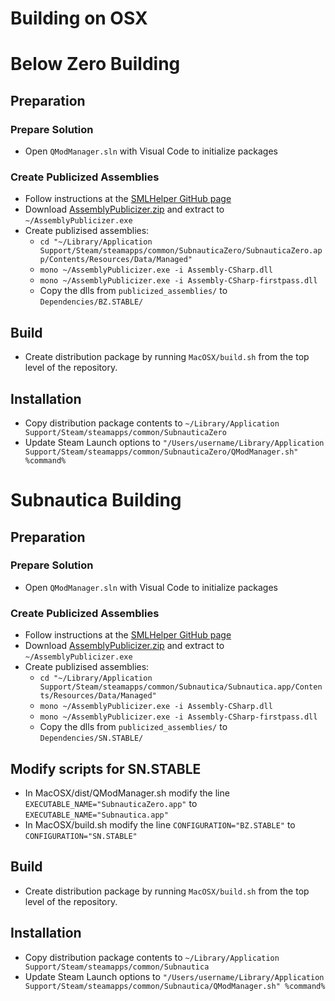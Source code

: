# Building on OSX

# Below Zero Building

## Preparation

### Prepare Solution
* Open `QModManager.sln` with Visual Code to initialize packages

### Create Publicized Assemblies
* Follow instructions at the [SMLHelper GitHub page](https://github.com/SubnauticaModding/SMLHelper)
* Download [AssemblyPublicizer.zip](https://github.com/CabbageCrow/AssemblyPublicizer/releases/download/v1.1.0/AssemblyPublicizer.zip) and extract to `~/AssemblyPublicizer.exe`
* Create publizised assemblies:
    * `cd "~/Library/Application Support/Steam/steamapps/common/SubnauticaZero/SubnauticaZero.app/Contents/Resources/Data/Managed"`
    * `mono ~/AssemblyPublicizer.exe -i Assembly-CSharp.dll`
    * `mono ~/AssemblyPublicizer.exe -i Assembly-CSharp-firstpass.dll`
    * Copy the dlls from `publicized_assemblies/` to `Dependencies/BZ.STABLE/`

## Build
* Create distribution package by running `MacOSX/build.sh` from the top level of the repository.

## Installation
* Copy distribution package contents to `~/Library/Application Support/Steam/steamapps/common/SubnauticaZero`
* Update Steam Launch options to `"/Users/username/Library/Application Support/Steam/steamapps/common/SubnauticaZero/QModManager.sh" %command%`

# Subnautica Building

## Preparation

### Prepare Solution
* Open `QModManager.sln` with Visual Code to initialize packages

### Create Publicized Assemblies
* Follow instructions at the [SMLHelper GitHub page](https://github.com/SubnauticaModding/SMLHelper)
* Download [AssemblyPublicizer.zip](https://github.com/CabbageCrow/AssemblyPublicizer/releases/download/v1.1.0/AssemblyPublicizer.zip) and extract to `~/AssemblyPublicizer.exe`
* Create publizised assemblies:
    * `cd "~/Library/Application Support/Steam/steamapps/common/Subnautica/Subnautica.app/Contents/Resources/Data/Managed"`
    * `mono ~/AssemblyPublicizer.exe -i Assembly-CSharp.dll`
    * `mono ~/AssemblyPublicizer.exe -i Assembly-CSharp-firstpass.dll`
    * Copy the dlls from `publicized_assemblies/` to `Dependencies/SN.STABLE/`

## Modify scripts for SN.STABLE
* In MacOSX/dist/QModManager.sh modify the line `EXECUTABLE_NAME="SubnauticaZero.app"` to `EXECUTABLE_NAME="Subnautica.app"`
* In MacOSX/build.sh modify the line `CONFIGURATION="BZ.STABLE"` to `CONFIGURATION="SN.STABLE"`

## Build
* Create distribution package by running `MacOSX/build.sh` from the top level of the repository.

## Installation
* Copy distribution package contents to `~/Library/Application Support/Steam/steamapps/common/Subnautica`
* Update Steam Launch options to `"/Users/username/Library/Application Support/Steam/steamapps/common/Subnautica/QModManager.sh" %command%`
